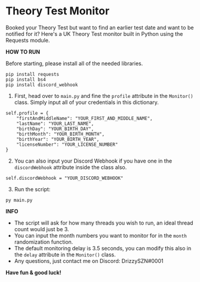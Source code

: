 # Theory Test Monitor

Booked your Theory Test but want to find an earlier test date and want to be notified for it? Here's a UK Theory Test monitor built in Python using the Requests module.

**HOW TO RUN**

Before starting, please install all of the needed libraries.

```
pip install requests
pip install bs4
pip install discord_webhook
```

1. First, head over to `main.py` and fine the `profile` attribute in the `Monitor()` class. Simply input all of your credentials in this dictionary.

```
self.profile = {
    "firstAndMiddleName": "YOUR_FIRST_AND_MIDDLE_NAME",
    "lastName": "YOUR_LAST_NAME",
    "birthDay": "YOUR_BIRTH_DAY",
    "birthMonth": "YOUR_BIRTH_MONTH",
    "birthYear": "YOUR_BIRTH_YEAR",
    "licenseNumber": "YOUR_LICENSE_NUMBER"
}
```

2. You can also input your Discord Webhook if you have one in the `discordWebhook` attribute inside the class also.

```
self.discordWebhook = "YOUR_DISCORD_WEBHOOK"
```

3. Run the script:

```
py main.py
```

**INFO**

- The script will ask for how many threads you wish to run, an ideal thread count would just be 3.
- You can input the month numbers you want to monitor for in the `month` randomization function.
- The default monitoring delay is 3.5 seconds, you can modify this also in the `delay` attribute in the `Monitor()` class.
- Any questions, just contact me on Discord: DrizzySZN#0001

**Have fun & good luck!**
